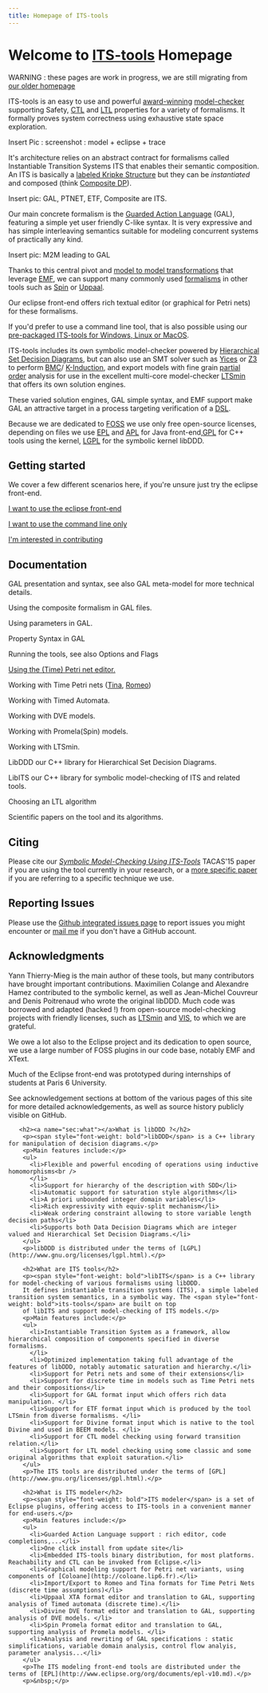 ```yaml
---
title: Homepage of ITS-tools
---
```


Welcome to [ITS-tools](itstools.md) Homepage
============================================

WARNING : these pages are work in progress, we are still migrating from [our older homepage](http://ddd.lip6.fr)

ITS-tools is an easy to use and powerful [award-winning](http://mcc.lip6.fr/) [model-checker](https://en.wikipedia.org/wiki/Model_checking) supporting Safety, 
[CTL](https://en.wikipedia.org/wiki/Computation_tree_logic) and [LTL](https://en.wikipedia.org/wiki/Linear_temporal_logic) 
properties for a variety of formalisms. It formally proves system correctness using exhaustive state space exploration.

Insert Pic : screenshot : model + eclipse + trace

It's architecture relies on an abstract contract for formalisms called Instantiable Transition Systems ITS that enables their semantic composition. An ITS is basically a [labeled Kripke Structure](https://en.wikipedia.org/wiki/Kripke_structure) but they can be _instantiated_ and composed (think [Composite DP](https://en.wikipedia.org/wiki/Composite_pattern)).

Insert pic: GAL, PTNET, ETF, Composite are ITS.

Our main concrete formalism is the [Guarded Action Language](gal.md) (GAL), featuring a simple yet user friendly C-like syntax.
It is very expressive and has simple interleaving semantics suitable for modeling concurrent systems of practically any kind.

Insert pic: M2M leading to GAL

Thanks to this central pivot and [model to model transformations](https://en.wikipedia.org/wiki/Model_transformation) that leverage [EMF](https://www.eclipse.org/modeling/emf/), we can support many commonly used [formalisms](formalisms.md) in other tools such as [Spin](http://spinroot.com) or [Uppaal](http://www.uppaal.org/). 

Our eclipse front-end offers rich textual editor (or graphical for Petri nets) for these formalisms.

If you'd prefer to use a command line tool, that is also possible using our
[pre-packaged ITS-tools for Windows, Linux or MacOS](https://yanntm.github.io/ITS-commandline/index.html).   

ITS-tools includes its own symbolic model-checker powered by [Hierarchical Set Decision Diagrams](libddd.md), but can also use an SMT solver such as [Yices](http://yices.csl.sri.com/) or [Z3](https://github.com/Z3Prover/z3) to perform 
[BMC](https://www.google.com/search?q=An+Analysis+of+SAT-based+Model+Checking+Techniques+in+an+industrial)/
[K-Induction](https://www.google.com/search?q=Checking+safety+properties+using+induction+and+a+SAT-solver), and export models with fine grain [partial order](https://en.wikipedia.org/wiki/Partial_order_reduction) analysis for use in the excellent multi-core  model-checker [LTSmin](http://fmt.cs.utwente.nl/tools/ltsmin/) that offers its own solution engines.

These varied solution engines, GAL simple syntax, and EMF support make GAL an attractive target in a process targeting verification of a [DSL](https://en.wikipedia.org/wiki/Domain-specific_language). 

Because we are dedicated to [FOSS](https://www.gnu.org/philosophy/open-source-misses-the-point.en.html) we use only free open-source  licenses, 
depending on files we use [EPL](https://www.eclipse.org/legal/epl-v10.html) and [APL](https://www.apache.org/licenses/LICENSE-2.0) for Java front-end,[GPL](https://www.gnu.org/licenses/gpl-3.0.en.html) for C++ tools using the kernel, [LGPL](https://www.gnu.org/licenses/lgpl-3.0.en.html) for the symbolic kernel libDDD.


Getting started 
---------------

We cover a few different scenarios here, if you're unsure just try the eclipse front-end.

[I want to use the eclipse front-end](eclipsestart.md)

[I want to use the command line only](itscl.md)

[I'm interested in contributing](devstart.md)

Documentation
-------------

GAL presentation and syntax, see also GAL meta-model for more technical details.

Using the composite formalism in GAL files.

Using parameters in GAL.

Property Syntax in GAL 

Running the tools, see also Options and Flags

[Using the (Time) Petri net editor.](tpn.md)

Working with Time Petri nets ([Tina](http://projects.laas.fr/tina/), [Romeo](http://romeo.rts-software.org/))

Working with Timed Automata.

Working with DVE models.

Working with Promela(Spin) models.

Working with LTSmin.

LibDDD our C++ library for Hierarchical Set Decision Diagrams.

LibITS our C++ library for symbolic model-checking of ITS and related tools.

Choosing an LTL algorithm

Scientific papers on the tool and its algorithms.

Citing
------

Please cite our [_Symbolic Model-Checking Using ITS-Tools_](https://link.springer.com/chapter/10.1007/978-3-662-46681-0_20) TACAS'15 paper if you are using the tool currently in your research, or a [more specific paper](bib.md) if you are referring to a specific technique we use. 

Reporting Issues
----------------

Please use the [Github integrated issues page](https://github.com/lip6/ITSTools/issues) to report issues you might encounter or [mail me](yann.thierry-mieg@lip6.fr) if you don't have a GitHub account.

Acknowledgments
---------------

Yann Thierry-Mieg is the main author of these tools, but many contributors have brought important contributions.
Maximilien Colange and Alexandre Hamez contributed to the symbolic kernel, as well as Jean-Michel Couvreur and Denis Poitrenaud who wrote the original libDDD. 
Much code was borrowed and adapted (hacked !) from open-source model-checking projects with friendly licenses, such as
 [LTSmin](http://fmt.cs.utwente.nl/tools/ltsmin/) and [VIS](http://vlsi.colorado.edu/~vis/), to which we are grateful.

We owe a lot also to the Eclipse project and its dedication to open source, we use a large number of FOSS plugins in our code base, notably EMF and XText.  

Much of the Eclipse front-end was prototyped during internships of students at Paris 6 University.

See acknowledgement sections at bottom of the various pages of this site for more detailed acknowledgements, as well as source history publicly visible on GitHub. 



       <h2><a name="sec:what"></a>What is libDDD ?</h2>
        <p><span style="font-weight: bold">libDDD</span> is a C++ library for manipulation of decision diagrams.</p>
        <p>Main features include:</p>
        <ul>
          <li>Flexible and powerful encoding of operations using inductive homomorphisms<br />
          </li>
          <li>Support for hierarchy of the description with SDD</li>
          <li>Automatic support for saturation style algorithms</li>
          <li>A priori unbounded integer domain variables</li>
          <li>Rich expressivity with equiv-split mechanism</li>
          <li>Weak ordering constraint allowing to store variable length decision paths</li>
          <li>Supports both Data Decision Diagrams which are integer valued and Hierarchical Set Decision Diagrams.</li>
        </ul>
        <p>libDDD is distributed under the terms of [LGPL](http://www.gnu.org/licenses/lgpl.html).</p>
      
        <h2>What are ITS tools</h2>
        <p><span style="font-weight: bold">libITS</span> is a C++ library for model-checking of various formalisms using libDDD. 
        It defines instantiable transition systems (ITS), a simple labeled transition system semantics, in a symbolic way. The <span style="font-weight: bold">its-tools</span> are built on top
        of libITS and support model-checking of ITS models.</p>
        <p>Main features include:</p>
        <ul>
          <li>Instantiable Transition System as a framework, allow hierarchical composition of components specified in diverse formalisms.
          </li>
          <li>Optimized implementation taking full advantage of the features of libDDD, notably automatic saturation and hierarchy.</li>
          <li>Support for Petri nets and some of their extensions</li>
          <li>Support for discrete time in models such as Time Petri nets and their compositions</li>
          <li>Support for GAL format input which offers rich data manipulation. </li>
          <li>Support for ETF format input which is produced by the tool LTSmin from diverse formalisms. </li>
          <li>Support for Divine format input which is native to the tool Divine and used in BEEM models. </li>
          <li>Support for CTL model checking using forward transition relation.</li>
          <li>Support for LTL model checking using some classic and some original algorithms that exploit saturation.</li>
        </ul>
        <p>The ITS tools are distributed under the terms of [GPL](http://www.gnu.org/licenses/gpl.html).</p>

        <h2>What is ITS modeler</h2>
        <p><span style="font-weight: bold">ITS modeler</span> is a set of Eclipse plugins, offering access to ITS-tools in a convenient manner for end-users.</p>
        <p>Main features include:</p>
        <ul>
          <li>Guarded Action Language support : rich editor, code completions,...</li>
          <li>One click install from update site</li>
          <li>Embedded ITS-tools binary distribution, for most platforms. Reachability and CTL can be invoked from Eclipse.</li> 
          <li>Graphical modeling support for Petri net variants, using components of [Coloane](http://coloane.lip6.fr).</li>
          <li>Import/Export to Romeo and Tina formats for Time Petri Nets (discrete time assumptions)</li>
          <li>Uppaal XTA format editor and translation to GAL, supporting analysis of Timed automata (discrete time).</li>
          <li>Divine DVE format editor and translation to GAL, supporting analysis of DVE models. </li>
          <li>Spin Promela format editor and translation to GAL, supporting analysis of Promela models. </li>
          <li>Analysis and rewriting of GAL specifications : static simplifications, variable domain analysis, control flow analyis, parameter analysis...</li>
        </ul>
        <p>The ITS modeling front-end tools are distributed under the terms of [EPL](http://www.eclipse.org/org/documents/epl-v10.md).</p>
        <p>&nbsp;</p>
        
        
 <?php include 'footer.md'; ?>
</html>